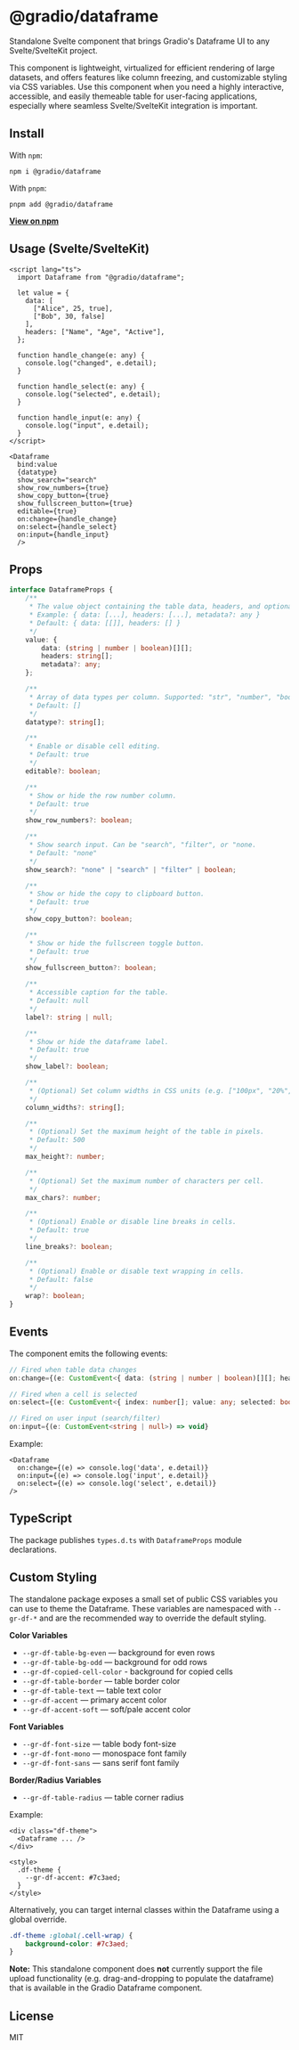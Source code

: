 # @gradio/dataframe

Standalone Svelte component that brings Gradio's Dataframe UI to any Svelte/SvelteKit project.

This component is lightweight, virtualized for efficient rendering of large datasets, and offers features like column freezing, and customizable styling via CSS variables. Use this component when you need a highly interactive, accessible, and easily themeable table for user-facing applications, especially where seamless Svelte/SvelteKit integration is important.

## Install

With `npm`:

```shell
npm i @gradio/dataframe
```

With `pnpm`:

```shell
pnpm add @gradio/dataframe
```

**[View on npm](https://www.npmjs.com/package/@gradio/dataframe)**

## Usage (Svelte/SvelteKit)

```svelte
<script lang="ts">
  import Dataframe from "@gradio/dataframe";

  let value = {
    data: [
      ["Alice", 25, true],
      ["Bob", 30, false]
    ],
    headers: ["Name", "Age", "Active"],
  };

  function handle_change(e: any) {
    console.log("changed", e.detail);
  }

  function handle_select(e: any) {
    console.log("selected", e.detail);
  }

  function handle_input(e: any) {
    console.log("input", e.detail);
  }
</script>

<Dataframe
  bind:value
  {datatype}
  show_search="search"
  show_row_numbers={true}
  show_copy_button={true}
  show_fullscreen_button={true}
  editable={true}
  on:change={handle_change}
  on:select={handle_select}
  on:input={handle_input}
  />
```

## Props

```typescript
interface DataframeProps {
	/**
	 * The value object containing the table data, headers, and optional metadata.
	 * Example: { data: [...], headers: [...], metadata?: any }
	 * Default: { data: [[]], headers: [] }
	 */
	value: {
		data: (string | number | boolean)[][];
		headers: string[];
		metadata?: any;
	};

	/**
	 * Array of data types per column. Supported: "str", "number", "bool", "date", "markdown", "html".
	 * Default: []
	 */
	datatype?: string[];

	/**
	 * Enable or disable cell editing.
	 * Default: true
	 */
	editable?: boolean;

	/**
	 * Show or hide the row number column.
	 * Default: true
	 */
	show_row_numbers?: boolean;

	/**
	 * Show search input. Can be "search", "filter", or "none.
	 * Default: "none"
	 */
	show_search?: "none" | "search" | "filter" | boolean;

	/**
	 * Show or hide the copy to clipboard button.
	 * Default: true
	 */
	show_copy_button?: boolean;

	/**
	 * Show or hide the fullscreen toggle button.
	 * Default: true
	 */
	show_fullscreen_button?: boolean;

	/**
	 * Accessible caption for the table.
	 * Default: null
	 */
	label?: string | null;

	/**
	 * Show or hide the dataframe label.
	 * Default: true
	 */
	show_label?: boolean;

	/**
	 * (Optional) Set column widths in CSS units (e.g. ["100px", "20%", ...]).
	 */
	column_widths?: string[];

	/**
	 * (Optional) Set the maximum height of the table in pixels.
	 * Default: 500
	 */
	max_height?: number;

	/**
	 * (Optional) Set the maximum number of characters per cell.
	 */
	max_chars?: number;

	/**
	 * (Optional) Enable or disable line breaks in cells.
	 * Default: true
	 */
	line_breaks?: boolean;

	/**
	 * (Optional) Enable or disable text wrapping in cells.
	 * Default: false
	 */
	wrap?: boolean;
}
```

## Events

The component emits the following events:

```ts
// Fired when table data changes
on:change={(e: CustomEvent<{ data: (string | number | boolean)[][]; headers: string[]; metadata: any }>) => void}

// Fired when a cell is selected
on:select={(e: CustomEvent<{ index: number[]; value: any; selected: boolean }>) => void}

// Fired on user input (search/filter)
on:input={(e: CustomEvent<string | null>) => void}
```

Example:

```svelte
<Dataframe
  on:change={(e) => console.log('data', e.detail)}
  on:input={(e) => console.log('input', e.detail)}
  on:select={(e) => console.log('select', e.detail)}
/>
```

## TypeScript

The package publishes `types.d.ts` with `DataframeProps` module declarations.

## Custom Styling

The standalone package exposes a small set of public CSS variables you can use to theme the Dataframe. These variables are namespaced with `--gr-df-*` and are the recommended way to override the default styling.

**Color Variables**

- `--gr-df-table-bg-even` — background for even rows
- `--gr-df-table-bg-odd` — background for odd rows
- `--gr-df-copied-cell-color` - background for copied cells
- `--gr-df-table-border` — table border color
- `--gr-df-table-text` — table text color
- `--gr-df-accent` — primary accent color
- `--gr-df-accent-soft` — soft/pale accent color

**Font Variables**

- `--gr-df-font-size` — table body font-size
- `--gr-df-font-mono` — monospace font family
- `--gr-df-font-sans` — sans serif font family

**Border/Radius Variables**

- `--gr-df-table-radius` — table corner radius

Example:

```svelte
<div class="df-theme">
  <Dataframe ... />
</div>

<style>
  .df-theme {
    --gr-df-accent: #7c3aed;
  }
</style>
```

Alternatively, you can target internal classes within the Dataframe using a global override.

```css
.df-theme :global(.cell-wrap) {
	background-color: #7c3aed;
}
```

**Note:** This standalone component does **not** currently support the file upload functionality (e.g. drag-and-dropping to populate the dataframe) that is available in the Gradio Dataframe component.

## License

MIT

